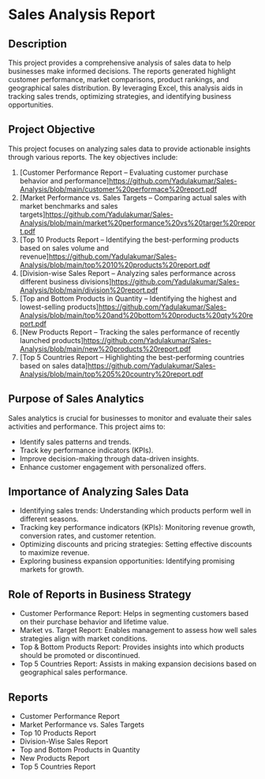# Sales Analysis Report

## Description

This project provides a comprehensive analysis of sales data to help businesses make informed decisions. The reports generated highlight customer performance, market comparisons, product rankings, and geographical sales distribution. By leveraging Excel, this analysis aids in tracking sales trends, optimizing strategies, and identifying business opportunities.

## Project Objective

This project focuses on analyzing sales data to provide actionable insights through various reports. The key objectives include:

1. [Customer Performance Report – Evaluating customer purchase behavior and performance]https://github.com/Yadulakumar/Sales-Analysis/blob/main/customer%20performace%20report.pdf
2. [Market Performance vs. Sales Targets – Comparing actual sales with market benchmarks and sales targets]https://github.com/Yadulakumar/Sales-Analysis/blob/main/market%20performance%20vs%20targer%20report.pdf
3. [Top 10 Products Report – Identifying the best-performing products based on sales volume and revenue]https://github.com/Yadulakumar/Sales-Analysis/blob/main/top%2010%20products%20report.pdf
4. [Division-wise Sales Report – Analyzing sales performance across different business divisions]https://github.com/Yadulakumar/Sales-Analysis/blob/main/division%20report.pdf
5. [Top and Bottom Products in Quantity – Identifying the highest and lowest-selling products]https://github.com/Yadulakumar/Sales-Analysis/blob/main/top%20and%20bottom%20products%20qty%20report.pdf
6. [New Products Report – Tracking the sales performance of recently launched products]https://github.com/Yadulakumar/Sales-Analysis/blob/main/new%20products%20report.pdf
7. [Top 5 Countries Report – Highlighting the best-performing countries based on sales data]https://github.com/Yadulakumar/Sales-Analysis/blob/main/top%205%20country%20report.pdf

## Purpose of Sales Analytics

Sales analytics is crucial for businesses to monitor and evaluate their sales activities and performance. This project aims to:

- Identify sales patterns and trends.
- Track key performance indicators (KPIs).
- Improve decision-making through data-driven insights.
- Enhance customer engagement with personalized offers.

## Importance of Analyzing Sales Data

- Identifying sales trends: Understanding which products perform well in different seasons.
- Tracking key performance indicators (KPIs): Monitoring revenue growth, conversion rates, and customer retention.
- Optimizing discounts and pricing strategies: Setting effective discounts to maximize revenue.
- Exploring business expansion opportunities: Identifying promising markets for growth.

## Role of Reports in Business Strategy

- Customer Performance Report: Helps in segmenting customers based on their purchase behavior and lifetime value.
- Market vs. Target Report: Enables management to assess how well sales strategies align with market conditions.
- Top & Bottom Products Report: Provides insights into which products should be promoted or discontinued.
- Top 5 Countries Report: Assists in making expansion decisions based on geographical sales performance.

## Reports

- Customer Performance Report
- Market Performance vs. Sales Targets
- Top 10 Products Report
- Division-Wise Sales Report
- Top and Bottom Products in Quantity
- New Products Report
- Top 5 Countries Report
